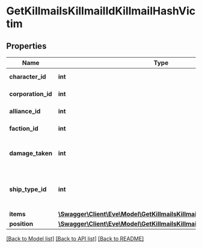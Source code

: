 # GetKillmailsKillmailIdKillmailHashVictim

## Properties
Name | Type | Description | Notes
------------ | ------------- | ------------- | -------------
**character_id** | **int** | character_id integer | [optional] 
**corporation_id** | **int** | corporation_id integer | [optional] 
**alliance_id** | **int** | alliance_id integer | [optional] 
**faction_id** | **int** | faction_id integer | [optional] 
**damage_taken** | **int** | How much total damage was taken by the victim | 
**ship_type_id** | **int** | The ship that the victim was piloting and was destroyed | 
**items** | [**\Swagger\Client\Eve\Model\GetKillmailsKillmailIdKillmailHashItem1[]**](GetKillmailsKillmailIdKillmailHashItem1.md) | items array | [optional] 
**position** | [**\Swagger\Client\Eve\Model\GetKillmailsKillmailIdKillmailHashPosition**](GetKillmailsKillmailIdKillmailHashPosition.md) |  | [optional] 

[[Back to Model list]](../README.md#documentation-for-models) [[Back to API list]](../README.md#documentation-for-api-endpoints) [[Back to README]](../README.md)


